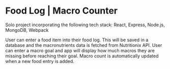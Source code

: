 # Food Log | Macro Counter

Solo project incorporating the following tech stack:
React,
Express,
Node.js,
MongoDB,
Webpack

User can enter a food item into their food log. This will be saved in a database and the macronutrients data is fetched from Nutritionix API.
User can enter a macro goal and app will display how much macros they are missing before reaching their goal. Macro count is automatically updated when a new food entry is added.

